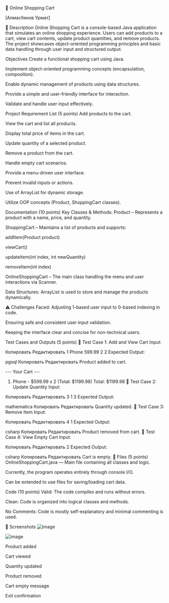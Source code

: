 🛒 Online Shopping Cart

[Алмасбеков Урмат]

📄 Description
Online Shopping Cart is a console-based Java application that simulates an online shopping experience. Users can add products to a cart, view cart contents, update product quantities, and remove products. The project showcases object-oriented programming principles and basic data handling through user input and structured output.

 Objectives
Create a functional shopping cart using Java.

Implement object-oriented programming concepts (encapsulation, composition).

Enable dynamic management of products using data structures.

Provide a simple and user-friendly interface for interaction.

Validate and handle user input effectively.

 Project Requirement List (5 points)
Add products to the cart.

View the cart and list all products.

Display total price of items in the cart.

Update quantity of a selected product.

Remove a product from the cart.

Handle empty cart scenarios.

Provide a menu-driven user interface.

Prevent invalid inputs or actions.

Use of ArrayList for dynamic storage.

Utilize OOP concepts (Product, ShoppingCart classes).

 Documentation (10 points)
 Key Classes & Methods:
Product – Represents a product with a name, price, and quantity.

ShoppingCart – Maintains a list of products and supports:

addItem(Product product)

viewCart()

updateItem(int index, int newQuantity)

removeItem(int index)

OnlineShoppingCart – The main class handling the menu and user interactions via Scanner.

 Data Structures:
ArrayList<Product> is used to store and manage the products dynamically.

⚠ Challenges Faced:
Adjusting 1-based user input to 0-based indexing in code.

Ensuring safe and consistent user input validation.

Keeping the interface clear and concise for non-technical users.

 Test Cases and Outputs (5 points)
🔹 Test Case 1: Add and View Cart
Input:

Копировать
Редактировать
1
Phone
599.99
2
2
Expected Output:

pgsql
Копировать
Редактировать
Product added to cart.

--- Your Cart ---
1. Phone - $599.99 x 2 (Total: $1199.98)
Total: $1199.98
🔹 Test Case 2: Update Quantity
Input:

Копировать
Редактировать
3
1
3
Expected Output:

mathematica
Копировать
Редактировать
Quantity updated.
🔹 Test Case 3: Remove Item
Input:

Копировать
Редактировать
4
1
Expected Output:

csharp
Копировать
Редактировать
Product removed from cart.
🔹 Test Case 4: View Empty Cart
Input:

Копировать
Редактировать
2
Expected Output:

csharp
Копировать
Редактировать
Cart is empty.
💾 Files (5 points)
OnlineShoppingCart.java — Main file containing all classes and logic.

Currently, the program operates entirely through console I/O.

Can be extended to use files for saving/loading cart data.

 Code (10 points)
 Valid: The code compiles and runs without errors.

 Clean: Code is organized into logical classes and methods.

 No Comments: Code is mostly self-explanatory and minimal commenting is used.

📸 Screenshots
![image](https://github.com/user-attachments/assets/679ff775-d299-4626-85d4-0aba0a2c940d)

![image](https://github.com/user-attachments/assets/0fb80f3e-d850-4b97-a1ac-4ccdace17681)

Product added

Cart viewed

Quantity updated

Product removed

Cart empty message

Exit confirmation

